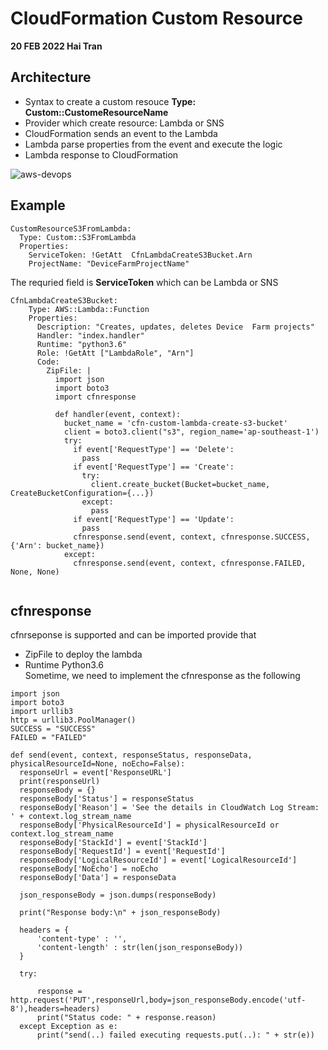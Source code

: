 # CloudFormation Custom Resource
**20 FEB 2022 Hai Tran**

## Architecture 
- Syntax to create a custom resouce **Type: Custom::CustomeResourceName**
- Provider which create resource: Lambda or SNS 
- CloudFormation sends an event to the Lambda
- Lambda parse properties from the event and execute the logic
- Lambda response to CloudFormation <br/>

![aws-devops](https://user-images.githubusercontent.com/20411077/154826824-b94b2e60-9f5f-4589-a4db-420b7879f1be.png)

## Example 
```
CustomResourceS3FromLambda:
  Type: Custom::S3FromLambda
  Properties:
    ServiceToken: !GetAtt  CfnLambdaCreateS3Bucket.Arn
    ProjectName: "DeviceFarmProjectName"
```
The requried field is **ServiceToken** which can be Lambda or SNS
```
CfnLambdaCreateS3Bucket:
    Type: AWS::Lambda::Function
    Properties:
      Description: "Creates, updates, deletes Device  Farm projects"
      Handler: "index.handler"
      Runtime: "python3.6"
      Role: !GetAtt ["LambdaRole", "Arn"]
      Code:
        ZipFile: |
          import json
          import boto3
          import cfnresponse 
          
          def handler(event, context):
            bucket_name = 'cfn-custom-lambda-create-s3-bucket'
            client = boto3.client("s3", region_name='ap-southeast-1')
            try:
              if event['RequestType'] == 'Delete':
                pass
              if event['RequestType'] == 'Create':
                try:
                  client.create_bucket(Bucket=bucket_name, CreateBucketConfiguration={...})
                except:
                  pass
              if event['RequestType'] == 'Update':
                pass
              cfnresponse.send(event, context, cfnresponse.SUCCESS, {'Arn': bucket_name})
            except:
              cfnresponse.send(event, context, cfnresponse.FAILED, None, None)
          
```
## cfnresponse
cfnrseponse is supported and can be imported provide that 
- ZipFile to deploy the lambda 
- Runtime Python3.6 <br/>
Sometime, we need to implement the cfnresponse as the following 
```
import json
import boto3
import urllib3
http = urllib3.PoolManager()
SUCCESS = "SUCCESS"
FAILED = "FAILED"

def send(event, context, responseStatus, responseData, physicalResourceId=None, noEcho=False):
  responseUrl = event['ResponseURL']
  print(responseUrl)
  responseBody = {}
  responseBody['Status'] = responseStatus
  responseBody['Reason'] = 'See the details in CloudWatch Log Stream: ' + context.log_stream_name
  responseBody['PhysicalResourceId'] = physicalResourceId or context.log_stream_name
  responseBody['StackId'] = event['StackId']
  responseBody['RequestId'] = event['RequestId']
  responseBody['LogicalResourceId'] = event['LogicalResourceId']
  responseBody['NoEcho'] = noEcho
  responseBody['Data'] = responseData

  json_responseBody = json.dumps(responseBody)

  print("Response body:\n" + json_responseBody)

  headers = {
      'content-type' : '',
      'content-length' : str(len(json_responseBody))
  }

  try:

      response = http.request('PUT',responseUrl,body=json_responseBody.encode('utf-8'),headers=headers)
      print("Status code: " + response.reason)
  except Exception as e:
      print("send(..) failed executing requests.put(..): " + str(e))
```
